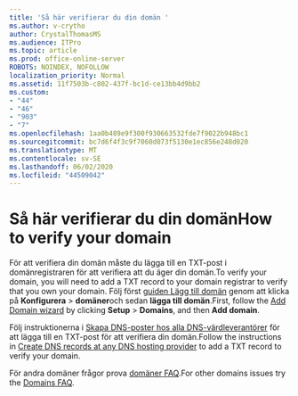 ```yaml
---
title: 'Så här verifierar du din domän '
ms.author: v-crytho
author: CrystalThomasMS
ms.audience: ITPro
ms.topic: article
ms.prod: office-online-server
ROBOTS: NOINDEX, NOFOLLOW
localization_priority: Normal
ms.assetid: 11f7503b-c802-437f-bc1d-ce13bb4d9bb2
ms.custom:
- "44"
- "46"
- "903"
- "7"
ms.openlocfilehash: 1aa0b489e9f300f930663532fde7f9022b948bc1
ms.sourcegitcommit: bc7d6f4f3c9f7060d073f5130e1ec856e248d020
ms.translationtype: MT
ms.contentlocale: sv-SE
ms.lasthandoff: 06/02/2020
ms.locfileid: "44509042"
---
```

# <a name="how-to-verify-your-domain"></a><span data-ttu-id="9a891-102">Så här verifierar du din domän</span><span class="sxs-lookup"><span data-stu-id="9a891-102">How to verify your domain</span></span>

<span data-ttu-id="9a891-103">För att verifiera din domän måste du lägga till en TXT-post i domänregistraren för att verifiera att du äger din domän.</span><span class="sxs-lookup"><span data-stu-id="9a891-103">To verify your domain, you will need to add a TXT record to your domain registrar to verify that you own your domain.</span></span> <span data-ttu-id="9a891-104">Följ först [guiden Lägg till domän](https://portal.office.com/adminportal/home#/Domains/Wizard) genom att klicka på **Konfigurera** \> **domäner**och sedan **lägga till domän**.</span><span class="sxs-lookup"><span data-stu-id="9a891-104">First, follow the [Add Domain wizard](https://portal.office.com/adminportal/home#/Domains/Wizard) by clicking **Setup** \> **Domains**, and then **Add domain**.</span></span>
  
<span data-ttu-id="9a891-105">Följ instruktionerna i [Skapa DNS-poster hos alla DNS-värdleverantörer](https://docs.microsoft.com/microsoft-365/admin/get-help-with-domains/create-dns-records-at-any-dns-hosting-provider) för att lägga till en TXT-post för att verifiera din domän.</span><span class="sxs-lookup"><span data-stu-id="9a891-105">Follow the instructions in [Create DNS records at any DNS hosting provider](https://docs.microsoft.com/microsoft-365/admin/get-help-with-domains/create-dns-records-at-any-dns-hosting-provider) to add a TXT record to verify your domain.</span></span>

<span data-ttu-id="9a891-106">För andra domäner frågor prova [domäner FAQ](https://docs.microsoft.com/microsoft-365/admin/setup/domains-faq).</span><span class="sxs-lookup"><span data-stu-id="9a891-106">For other domains issues try the [Domains FAQ](https://docs.microsoft.com/microsoft-365/admin/setup/domains-faq).</span></span>
